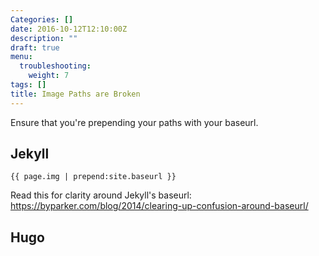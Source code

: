 ```yaml
---
Categories: []
date: 2016-10-12T12:10:00Z
description: ""
draft: true
menu:
  troubleshooting:
    weight: 7
tags: []
title: Image Paths are Broken
---
```


Ensure that you're prepending your paths with your baseurl. 

## Jekyll

<pre><code class="language-html">{{ page.img | prepend:site.baseurl }}
</code></pre>

Read this for clarity around Jekyll's baseurl: 
https://byparker.com/blog/2014/clearing-up-confusion-around-baseurl/

## Hugo

